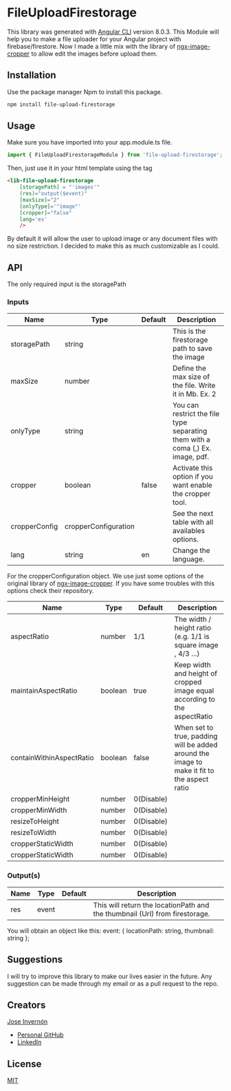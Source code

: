 # FileUploadFirestorage

This library was generated with [Angular CLI](https://github.com/angular/angular-cli) version 8.0.3.
This Module will help you to make a file uploader for your Angular project with firebase/firestore.
Now I made a little mix with the library of [ngx-image-cropper](https://www.npmjs.com/package/ngx-image-cropper) to allow edit the images before upload them. 

## Installation
Use the package manager Npm to install this package.

```bash
npm install file-upload-firestorage
```

## Usage
Make sure you have imported into your app.module.ts file.

```typeScript
import { FileUploadFirestorageModule } from 'file-upload-firestorage';    
```

Then, just use it in your html template using the <lib-file-upload-firestorage> tag

```html
<lib-file-upload-firestorage 
    [storagePath] = "'images'"
    (res)="output($event)"
    [maxSize]="2"
    [onlyType]='"image"'
    [cropper]="false"
    lang='es'
    />
```

By default it will allow the user to upload image or any document files with no size restriction.
I decided to make this as much customizable as I could.

## API
The only required input is the storagePath

### Inputs

| Name          | Type                 | Default | Description                                                                    |
|---------------|----------------------|---------|--------------------------------------------------------------------------------|
| storagePath   | string               |         | This is the firestorage path to save the image                                 |
| maxSize       | number               |         | Define the max size of the file. Write it in Mb. Ex. 2                         |
| onlyType      | string               |         | You can restrict the file type separating them with a coma (,) Ex. image, pdf. |
| cropper       | boolean              | false   | Activate this option if you want enable the cropper tool.                      |
| cropperConfig | cropperConfiguration |         | See the next table with all availables options.                                |
| lang          | string               | en      | Change the language.                                                           |                                                                            |

For the cropperConfiguration object.
We use just some options of the original library of [ngx-image-cropper](https://www.npmjs.com/package/ngx-image-cropper). If you have some troubles with this options check their repository.

| Name                     | Type    | Default    | Description                                                                                 |
|--------------------------|---------|------------|---------------------------------------------------------------------------------------------|
| aspectRatio              | number  | 1/1        | The width / height ratio (e.g. 1/1 is square image , 4/3 ...)                               |
| maintainAspectRatio      | boolean | true       | Keep width and height of cropped image equal according to the aspectRatio                   |
| containWithinAspectRatio | boolean | false      | When set to true, padding will be added around the image to make it fit to the aspect ratio |
| cropperMinHeight         | number  | 0(Disable) |                                                                                             |
| cropperMinWidth          | number  | 0(Disable) |                                                                                             |
| resizeToHeight           | number  | 0(Disable) |                                                                                             |
| resizeToWidth            | number  | 0(Disable) |                                                                                             |
| cropperStaticWidth       | number  | 0(Disable) |                                                                                             |
| cropperStaticWidth       | number  | 0(Disable) |                                                                                             |


### Output(s)

| Name | Type  | Default | Description                                                                  |
|------|-------|---------|------------------------------------------------------------------------------|
| res  | event |         | This will return the locationPath and the thumbnail (Url) from firestorage.  |

You will obtain an object like this: event: { locationPath: string, thumbnail: string };

## Suggestions
I will try to improve this library to make our lives easier in the future. Any suggestion can be made through my email or as a pull request to the repo.

## Creators
[Jose Invernón](https://joseinvernon.com)
- [Personal GitHub](https://github.com/Invernon) 
- [LinkedIn](https://www.linkedin.com/in/joseinvernon/) 
## License
[MIT](https://choosealicense.com/licenses/mit/)